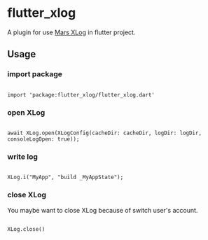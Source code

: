 # flutter_xlog

A plugin for use [Mars XLog](https://github.com/Tencent/mars) in flutter project.

## Usage

### import package
```

import 'package:flutter_xlog/flutter_xlog.dart'

```
### open XLog
```

await XLog.open(XLogConfig(cacheDir: cacheDir, logDir: logDir, consoleLogOpen: true));

```
### write log
```

XLog.i("MyApp", "build _MyAppState");

```

### close XLog
You maybe want to close XLog because of switch user's account.
```

XLog.close()

```


